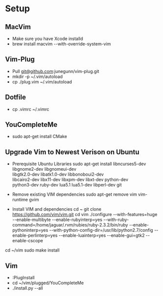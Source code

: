 Setup
===============

MacVim
-------------

- Make sure you have Xcode installd
- brew install macvim --with-override-system-vim

Vim-Plug
-------------

- Pull git@github.com:junegunn/vim-plug.git
- mkdir -p ~/.vim/autoload
- cp ./plug.vim ~/.vim/autoload

Dotfile
-------------
- cp .vimrc ~/.vimrc 

YouCompleteMe
-------------
- sudo apt-get install CMake

Upgrade Vim to Newest Verison on Ubuntu
-------------
- Prerequisite Ubuntu Libraries
sudo apt-get install libncurses5-dev libgnome2-dev libgnomeui-dev \
    libgtk2.0-dev libatk1.0-dev libbonoboui2-dev \
    libcairo2-dev libx11-dev libxpm-dev libxt-dev python-dev \
    python3-dev ruby-dev lua5.1 lua5.1-dev libperl-dev git

- Remove existing VIM dependencies
sudo apt-get remove vim vim-runtime gvim

- Install VIM and dependencies
cd ~
git clone https://github.com/vim/vim.git
cd vim
./configure --with-features=huge --enable-multibyte --enable-rubyinterp=yes --with-ruby-command=/home/jaguar/.rvm/rubies/ruby-2.3.2/bin/ruby --enable-pythoninterp=yes --with-python-config-dir=/usr/lib/python2.7/config --enable-perlinterp=yes --enable-luainterp=yes --enable-gui=gtk2 --enable-cscope

cd ~/vim
sudo make install

Vim
-------------
- :PlugInstall
- cd ~/vim/plugged/YouCompleteMe
- ./install.py --all

